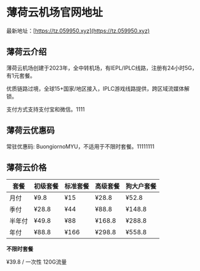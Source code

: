 # 薄荷云机场官网地址

最新地址：[https://tz.059950.xyz](https://tz.059950.xyz)

## 薄荷云介绍

薄荷云机场创建于2023年，全中转机场，有IEPL/IPLC线路，注册有24小时5G，有1元套餐。

优质链路过境，全球15+国家/地区接入，IPLC游戏线路提供，跨区域流媒体解锁。

支付方式支持支付宝和微信。1111

## 薄荷云优惠码

常驻优惠码: BuongiornoMYU，不适用于不限时套餐。11111111

## 薄荷云价格

|套餐|初级套餐|标准套餐|高级套餐|狗大户套餐|
|----|----|----|----|----|
|月付|¥9.8|¥15|¥28.8|¥52.8|
|季付|¥28.8|¥44|¥88.8|¥148.8|
|半年付|¥49.8|¥88|¥168.8|¥288.8|
|年付|¥88.8|¥166|¥298.8|¥558.8|

**不限时套餐**

¥39.8 / 一次性 120G流量
